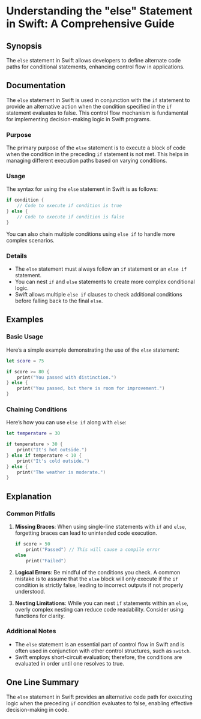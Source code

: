 <!--
Meta Description: # Understanding the "else" Statement in Swift: A Comprehensive Guide ## Synopsis The `else` statement in Swift allows developers to define alternate c...
Meta Keywords: else, statement, swift, code, condition
-->

# Understanding the "else" Statement in Swift: A Comprehensive Guide

## Synopsis
The `else` statement in Swift allows developers to define alternate code paths for conditional statements, enhancing control flow in applications.

## Documentation
The `else` statement in Swift is used in conjunction with the `if` statement to provide an alternative action when the condition specified in the `if` statement evaluates to false. This control flow mechanism is fundamental for implementing decision-making logic in Swift programs.

### Purpose
The primary purpose of the `else` statement is to execute a block of code when the condition in the preceding `if` statement is not met. This helps in managing different execution paths based on varying conditions.

### Usage
The syntax for using the `else` statement in Swift is as follows:

```swift
if condition {
    // Code to execute if condition is true
} else {
    // Code to execute if condition is false
}
```

You can also chain multiple conditions using `else if` to handle more complex scenarios.

### Details
- The `else` statement must always follow an `if` statement or an `else if` statement.
- You can nest `if` and `else` statements to create more complex conditional logic.
- Swift allows multiple `else if` clauses to check additional conditions before falling back to the final `else`.

## Examples

### Basic Usage
Here’s a simple example demonstrating the use of the `else` statement:

```swift
let score = 75

if score >= 80 {
    print("You passed with distinction.")
} else {
    print("You passed, but there is room for improvement.")
}
```

### Chaining Conditions
Here’s how you can use `else if` along with `else`:

```swift
let temperature = 30

if temperature > 30 {
    print("It's hot outside.")
} else if temperature < 10 {
    print("It's cold outside.")
} else {
    print("The weather is moderate.")
}
```

## Explanation
### Common Pitfalls
1. **Missing Braces**: When using single-line statements with `if` and `else`, forgetting braces can lead to unintended code execution.
   
   ```swift
   if score > 50 
       print("Passed") // This will cause a compile error
   else
       print("Failed")
   ```

2. **Logical Errors**: Be mindful of the conditions you check. A common mistake is to assume that the `else` block will only execute if the `if` condition is strictly false, leading to incorrect outputs if not properly understood.

3. **Nesting Limitations**: While you can nest `if` statements within an `else`, overly complex nesting can reduce code readability. Consider using functions for clarity.

### Additional Notes
- The `else` statement is an essential part of control flow in Swift and is often used in conjunction with other control structures, such as `switch`.
- Swift employs short-circuit evaluation; therefore, the conditions are evaluated in order until one resolves to true.

## One Line Summary
The `else` statement in Swift provides an alternative code path for executing logic when the preceding `if` condition evaluates to false, enabling effective decision-making in code.